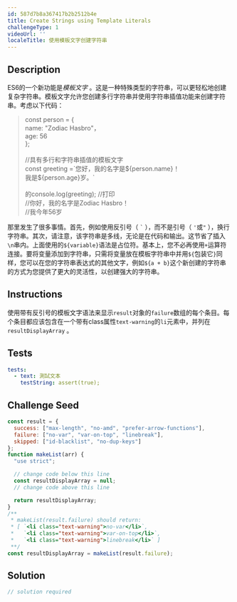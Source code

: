 ```yaml
---
id: 587d7b8a367417b2b2512b4e
title: Create Strings using Template Literals
challengeType: 1
videoUrl: ''
localeTitle: 使用模板文字创建字符串
---
```


## Description
<section id="description"> ES6的一个新功能是<dfn>模板文字</dfn> 。这是一种特殊类型的字符串，可以更轻松地创建复杂字符串。模板文字允许您创建多行字符串并使用字符串插值功能来创建字符串。考虑以下代码： <blockquote> const person = { <br>name: "Zodiac Hasbro"， <br>age: 56<br> }; <br><br> //具有多行和字符串插值的模板文字<br> const greeting =`您好，我的名字是${person.name}！ <br>我是${person.age}岁。` <br><br>的console.log(greeting); //打印<br> //你好，我的名字是Zodiac Hasbro！ <br> //我今年56岁<br></blockquote>那里发生了很多事情。首先，例如使用反引号（ <code>`</code> ），而不是引号（ <code>&#39;</code>或<code>&quot;</code> ），换行字符串。其次，请注意，该字符串是多线，无论是在代码和输出。这节省了插入<code>\n</code>串内。上面使用的<code>${variable}</code>语法是占位符。基本上，您不必再使用<code>+</code>运算符连接。要将变量添加到字符串，只需将变量放在模板字符串中并用<code>${</code>包装它<code>}</code>同样，您可以在您的字符串表达式的其他文字，例如<code>${a + b}</code>这个新创建的字符串的方式为您提供了更大的灵活性，以创建强大的字符串。 </section>

## Instructions
<section id="instructions">使用带有反引号的模板文字语法来显示<code>result</code>对象的<code>failure</code>数组的每个条目。每个条目都应该包含在一个带有class属性<code>text-warning</code>的<code>li</code>元素中，并列在<code>resultDisplayArray</code> 。 </section>

## Tests
<section id='tests'>

```yml
tests:
  - text: 測試文本
    testString: assert(true);

```

</section>

## Challenge Seed
<section id='challengeSeed'>

<div id='js-seed'>

```js
const result = {
  success: ["max-length", "no-amd", "prefer-arrow-functions"],
  failure: ["no-var", "var-on-top", "linebreak"],
  skipped: ["id-blacklist", "no-dup-keys"]
};
function makeList(arr) {
  "use strict";

  // change code below this line
  const resultDisplayArray = null;
  // change code above this line

  return resultDisplayArray;
}
/**
 * makeList(result.failure) should return:
 * [ `<li class="text-warning">no-var</li>`,
 *   `<li class="text-warning">var-on-top</li>`,
 *   `<li class="text-warning">linebreak</li>` ]
 **/
const resultDisplayArray = makeList(result.failure);

```

</div>



</section>

## Solution
<section id='solution'>

```js
// solution required
```
</section>

